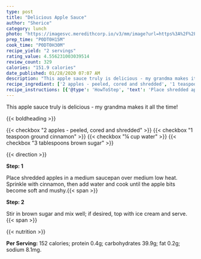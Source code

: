 ```yaml
---
type: post
title: "Delicious Apple Sauce"
author: "Sherice"
category: lunch
photo: "https://imagesvc.meredithcorp.io/v3/mm/image?url=https%3A%2F%2Fimages.media-allrecipes.com%2Fuserphotos%2F48407.jpg"
prep_time: "P0DT0H15M"
cook_time: "P0DT0H30M"
recipe_yield: "2 servings"
rating_value: 4.556231003039514
review_count: 329
calories: "151.9 calories"
date_published: 01/28/2020 07:07 AM
description: "This apple sauce truly is delicious - my grandma makes it all the time!"
recipe_ingredient: ['2 apples - peeled, cored and shredded', '1 teaspoon ground cinnamon', '¼ cup water', '3 tablespoons brown sugar']
recipe_instructions: [{'@type': 'HowToStep', 'text': 'Place shredded apples in a medium saucepan over medium low heat. Sprinkle with cinnamon, then add water and cook until the apple bits become soft and mushy.\n'}, {'@type': 'HowToStep', 'text': 'Stir in brown sugar and mix well; if desired, top with ice cream and serve.\n'}]
---
```


This apple sauce truly is delicious - my grandma makes it all the time! 

{{< boldheading >}}

{{< checkbox "2  apples - peeled, cored and shredded" >}}
{{< checkbox "1 teaspoon ground cinnamon" >}}
{{< checkbox "¼ cup water" >}}
{{< checkbox "3 tablespoons brown sugar" >}}


{{< direction >}}

**Step: 1**

Place shredded apples in a medium saucepan over medium low heat. Sprinkle with cinnamon, then add water and cook until the apple bits become soft and mushy.{{< span >}}

**Step: 2**

Stir in brown sugar and mix well; if desired, top with ice cream and serve.{{< span >}}

{{< nutrition >}}

**Per Serving:** 152 calories; protein 0.4g; carbohydrates 39.9g; fat 0.2g; sodium 8.1mg.